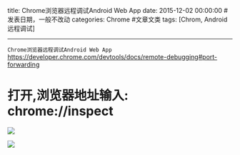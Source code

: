 title: Chrome浏览器远程调试Android Web App
date: 2015-12-02 00:00:00 #发表日期，一般不改动
categories: Chrome #文章文类 
tags: [Chrom, Android远程调试]

---

`Chrome浏览器远程调试Android Web App`
https://developer.chrome.com/devtools/docs/remote-debugging#port-forwarding 

# 打开,浏览器地址输入: chrome://inspect
![](http://7xnbs3.com1.z0.glb.clouddn.com/15-12-2/40398420.jpg)

![](http://7xnbs3.com1.z0.glb.clouddn.com/15-12-2/46191709.jpg)

<!-- more -->